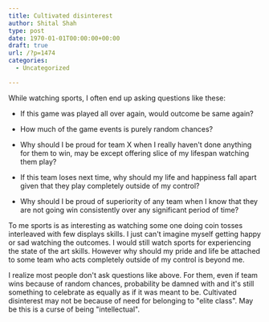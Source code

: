 ```yaml
---
title: Cultivated disinterest
author: Shital Shah
type: post
date: 1970-01-01T00:00:00+00:00
draft: true
url: /?p=1474
categories:
  - Uncategorized

---
```

While watching sports, I often end up asking questions like these:
  
* If this game was played all over again, would outcome be same again?
  
* How much of the game events is purely random chances?
  
* Why should I be proud for team X when I really haven't done anything for them to win, may be except offering slice of my lifespan watching them play?
  
* If this team loses next time, why should my life and happiness fall apart given that they play completely outside of my control?
  
* Why should I be proud of superiority of any team when I know that they are not going win consistently over any significant period of time?
  
To me sports is as interesting as watching some one doing coin tosses interleaved with few displays skills. I just can't imagine myself getting happy or sad watching the outcomes. I would still watch sports for experiencing the state of the art skills. However why should my pride and life be attached to some team who acts completely outside of my control is beyond me.
  
I realize most people don't ask questions like above. For them, even if team wins because of random chances, probability be damned with and it's still something to celebrate as equally as if it was meant to be. Cultivated disinterest may not be because of need for belonging to "elite class". May be this is a curse of being "intellectual".